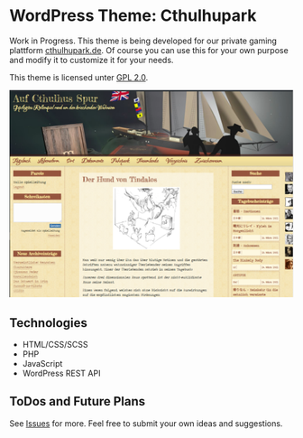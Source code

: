 # WordPress Theme: Cthulhupark

Work in Progress. This theme is being developed for our private gaming plattform [cthulhupark.de](https://cthulhupark.de). Of course you can use this for your own purpose and modify it to customize it for your needs. 

This theme is licensed unter [GPL 2.0](http://www.gnu.org/licenses/gpl-2.0.html).

![Cthulhupark Wordpress Theme](https://raw.githubusercontent.com/FeliOdras/WordpressTheme-Cthulhupark/master/cthulhupark-theme.png)

## Technologies

- HTML/CSS/SCSS
- PHP
- JavaScript
- WordPress REST API

## ToDos and Future Plans

See [Issues](https://github.com/FeliOdras/WordpressTheme-Cthulhupark/issues) for more. Feel free to submit your own ideas and suggestions.
